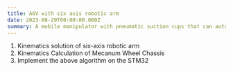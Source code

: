 ```yaml
---
title: AGV with six axis robotic arm
date: 2023-08-29T00:00:00.000Z
summary: A mobile manipulator with pneumatic suction cups that can automatically perform pick and place tasks
---
```

1. Kinematics solution of six-axis robotic arm
2. Kinematics Calculation of Mecanum Wheel Chassis
3. Implement the above algorithm on the STM32
